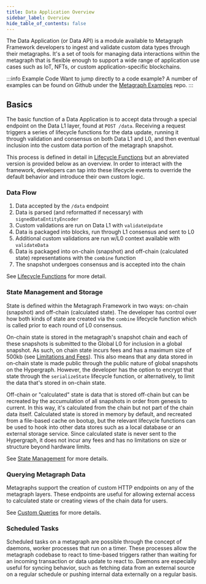 ```yaml
---
title: Data Application Overview
sidebar_label: Overview
hide_table_of_contents: false
---
```


<intro-end />

The Data Application (or Data API) is a module available to Metagraph Framework developers to ingest and validate custom data types through their metagraphs. It's a set of tools for managing data interactions within the metagraph that is flexible enough to support a wide range of application use cases such as IoT, NFTs, or custom application-specific blockchains. 

:::info Example Code
Want to jump directly to a code example? A number of examples can be found on Github under the [Metagraph Examples](https://github.com/Constellation-Labs/metagraph-examples/tree/main/examples) repo.
:::


## Basics
The basic function of a Data Application is to accept data through a special endpoint on the Data L1 layer, found at `POST /data`. Receiving a request triggers a series of lifecycle functions for the data update, running it through validation and consensus on both Data L1 and L0, and then eventual inclusion into the custom data portion of the metagraph snapshot. 

This process is defined in detail in [Lifecycle Functions](./lifecycle-functions) but an abreviated version is provided below as an overview. In order to interact with the framework, developers can tap into these lifecycle events to override the default behavior and introduce their own custom logic.

### Data Flow
1. Data accepted by the `/data` endpoint
2. Data is parsed (and reformatted if necessary) with `signedDataEntityEncoder`
3. Custom validations are run on Data L1 with `validateUpdate`
4. Data is packaged into blocks, run through L1 consensus and sent to L0
5. Additional custom validations are run w/L0 context available with `validateData`
6. Data is packaged into on-chain (snapshot) and off-chain (calculated state) representations with the `combine` function
7. The snapshot undergoes consensus and is accepted into the chain

See [Lifecycle Functions](./lifecycle-functions) for more detail.

### State Management and Storage
State is defined within the Metagraph Framework in two ways: on-chain (snapshot) and off-chain (calculated state). The developer has control over how both kinds of state are created via the `combine` lifecycle function which is called prior to each round of L0 consensus. 

On-chain state is stored in the metagraph's snapshot chain and each of these snapshots is submitted to the Global L0 for inclusion in a global snapshot. As such, on chain state incurs fees and has a maximum size of 500kb (see [Limitations and Fees](/metagraphs/concepts/limitations-fees)). This also means that any data stored in on-chain state is made public through the public nature of global snapshots on the Hypergraph. However, the developer has the option to encrypt that state through the `serializeState` lifecycle function, or alternatively, to limit the data that's stored in on-chain state. 

Off-chain or "calculated" state is data that is stored off-chain but can be recreated by the accumulation of all snapshots in order from genesis to current. In this way, it's calculated from the chain but not part of the chain data itself. Calculated state is stored in memory by default, and recreated from a file-based cache on bootup, but the relevant lifecycle functions can be used to hook into other data stores such as a local database or an external storage service. Since calculated state is never sent to the Hypergraph, it does not incur any fees and has no limitations on size or structure beyond hardware limits. 

See [State Management](./state-management) for more details. 

### Querying Metagraph Data
Metagraphs support the creation of custom HTTP endpoints on any of the metagraph layers. These endpoints are useful for allowing external access to calculated state or creating views of the chain data for users. 

See [Custom Queries](/sdk/metagraph-framework/custom-endpoints) for more details. 

### Scheduled Tasks
Scheduled tasks on a metagraph are possible through the concept of daemons, worker processes that run on a timer. These processes allow the metagraph codebase to react to time-based triggers rather than waiting for an incoming transaction or data update to react to. Daemons are especially useful for syncing behavior, such as fetching data from an external source on a regular schedule or pushing internal data externally on a regular basis. 
